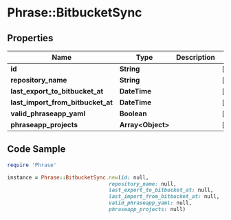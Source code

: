 # Phrase::BitbucketSync

## Properties

Name | Type | Description | Notes
------------ | ------------- | ------------- | -------------
**id** | **String** |  | [optional] 
**repository_name** | **String** |  | [optional] 
**last_export_to_bitbucket_at** | **DateTime** |  | [optional] 
**last_import_from_bitbucket_at** | **DateTime** |  | [optional] 
**valid_phraseapp_yaml** | **Boolean** |  | [optional] 
**phraseapp_projects** | **Array&lt;Object&gt;** |  | [optional] 

## Code Sample

```ruby
require 'Phrase'

instance = Phrase::BitbucketSync.new(id: null,
                                 repository_name: null,
                                 last_export_to_bitbucket_at: null,
                                 last_import_from_bitbucket_at: null,
                                 valid_phraseapp_yaml: null,
                                 phraseapp_projects: null)
```


